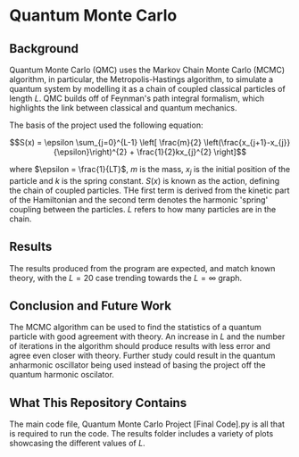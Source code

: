 # Quantum Monte Carlo

## Background

Quantum Monte Carlo (QMC) uses the Markov Chain Monte Carlo (MCMC) algorithm, in particular, the Metropolis-Hastings algorithm, to simulate a quantum system by modelling it as a chain of coupled classical particles of length $L$. QMC builds off of Feynman's path integral formalism, which highlights the link between classical and quantum mechanics. 

The basis of the project used the following equation: 

$$S(x) = \epsilon \sum_{j=0}^{L-1} \left[ \frac{m}{2} \left(\frac{x_{j+1}-x_{j}}{\epsilon}\right)^{2} + \frac{1}{2}kx_{j}^{2} \right]$$

where $\epsilon = \frac{1}{LT}$, $m$ is the mass, $x_{j}$ is the initial position of the particle and $k$ is the spring constant. $S(x)$ is known as the action, defining the chain of coupled particles. THe first term is derived from the kinetic part of the Hamiltonian and the second term denotes the harmonic 'spring' coupling between the particles. $L$ refers to how many particles are in the chain. 

## Results

The results produced from the program are expected, and match known theory, with the $L=20$ case trending towards the $L=\infty$ graph. 

## Conclusion and Future Work

The MCMC algorithm can be used to find the statistics of a quantum particle with good agreement with theory. An increase in $L$ and the number of iterations in the algorithm should produce results with less error and agree even closer with theory. Further study could result in the quantum anharmonic oscillator being used instead of basing the project off the quantum harmonic oscilator. 

## What This Repository Contains

The main code file, Quantum Monte Carlo Project [Final Code].py is all that is required to run the code. The results folder includes a variety of plots showcasing the different values of $L$. 
